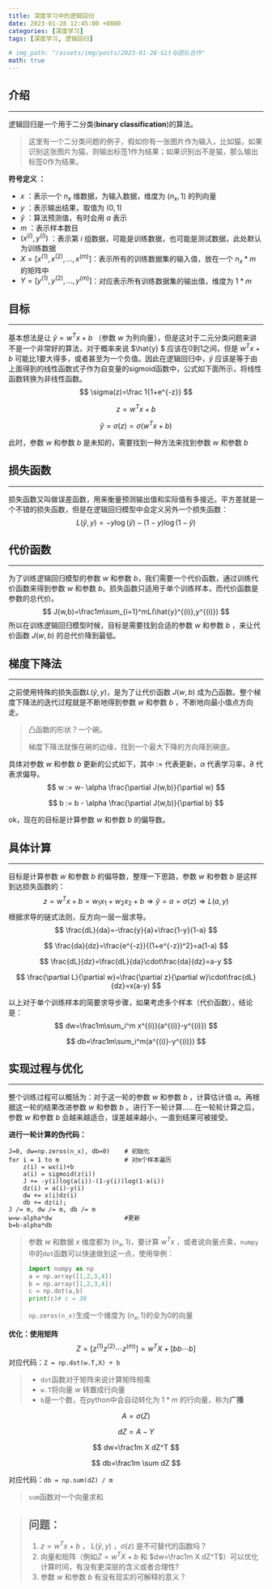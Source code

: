 ```yaml
---
title: 深度学习中的逻辑回归
date: 2023-01-28 12:45:00 +0800
categories: [深度学习]
tags: [深度学习, 逻辑回归]

# img_path: "/assets/img/posts/2023-01-28-Git与团队合作"
math: true
---
```


## 介绍

------

逻辑回归是一个用于二分类(**binary classification**)的算法。

> 这里有一个二分类问题的例子，假如你有一张图片作为输入，比如猫，如果识别这张图片为猫，则输出标签1作为结果；如果识别出不是猫，那么输出标签0作为结果。

**符号定义 ：**

- $x$ ：表示一个 $n_x$ 维数据，为输入数据，维度为 $( n_x , 1 )$ 的列向量
- $y$ ：表示输出结果，取值为 $( 0 , 1 )$
- $\hat{y}$ ：算法预测值，有时会用 $a$ 表示
- $m$ ：表示样本数目
- $(x^{(i)},y^{(i)})$ ：表示第 $i$ 组数据，可能是训练数据，也可能是测试数据，此处默认为训练数据
- $X=[x^{(1)},x^{(2)},\dots,x^{(m)}]$：表示所有的训练数据集的输入值，放在一个 $n_x * m$ 的矩阵中
- $Y=[y^{(1)},y^{(2)},\dots,y^{(m)}]$：对应表示所有训练数据集的输出值，维度为 $1*m$

## 目标

------

基本想法是让 $\hat{y}=w^Tx+b$ （参数 $w$ 为列向量），但是这对于二元分类问题来讲不是一个非常好的算法，对于概率来说 $\hat{y} $  应该在0到1之间，但是 $w^Tx+b$ 可能比1要大得多，或者甚至为一个负值。因此在逻辑回归中，$\hat{y}$ 应该是等于由上面得到的线性函数式子作为自变量的sigmoid函数中，公式如下面所示，将线性函数转换为非线性函数。
$$
\sigma(z)=\frac 1{1+e^{-z}}
$$

$$
z=w^Tx+b
$$

$$
\hat{y}=\sigma(z)=\sigma(w^Tx+b)
$$

此时，参数 $w$ 和参数 $b$ 是未知的，需要找到一种方法来找到参数 $w$ 和参数 $b$

## 损失函数

------

损失函数又叫做误差函数，用来衡量预测输出值和实际值有多接近。平方差就是一个不错的损失函数，但是在逻辑回归模型中会定义另外一个损失函数：
$$
L(\hat{y},y)=-y\log(\hat{y})-(1-y)\log(1-\hat{y})
$$

## 代价函数

------

为了训练逻辑回归模型的参数 $w$ 和参数 $b$，我们需要一个代价函数，通过训练代价函数来得到参数 $w$ 和参数 $b$。损失函数只适用于单个训练样本，而代价函数是参数的总代价。
$$
J(w,b)=\frac1m\sum_{i=1}^mL(\hat{y}^{(i)},y^{(i)})
$$
所以在训练逻辑回归模型时候，目标是需要找到合适的参数 $w$ 和参数 $b$ ，来让代价函数 $J(w,b)$ 的总代价降到最低。

## 梯度下降法

------

之前使用特殊的损失函数$L(\hat{y},y)$，是为了让代价函数 $J(w,b)$ 成为凸函数。整个梯度下降法的迭代过程就是不断地得到参数 $w$ 和参数 $b$ ，不断地向最小值点方向走。

> 凸函数的形状？一个碗。
>
> 梯度下降法就像在碗的边缘，找到一个最大下降的方向降到碗底。

具体对参数 $w$ 和参数 $b$ 更新的公式如下，其中 $:=$ 代表更新，$\alpha$ 代表学习率，$\partial$ 代表求偏导。
$$
w := w- \alpha \frac{\partial J(w,b)}{\partial w}
$$

$$
b := b - \alpha \frac{\partial J(w,b)}{\partial b}
$$

ok，现在的目标是计算参数 $w$ 和参数 $b$ 的偏导数。

## 具体计算

------

目标是计算参数 $w$ 和参数 $b$ 的偏导数，整理一下思路，参数 $w$ 和参数 $b$ 是这样到达损失函数的：
$$
z =w^Tx+b= w_1 x_1 + w_2 x_2 + b \Rightarrow \hat{y}=a=\sigma(z) \Rightarrow L(a,y)
$$
根据求导的链式法则，反方向一层一层求导。
$$
\frac{dL}{da}=-\frac{y}{a}+\frac{1-y}{1-a}
$$

$$
\frac{da}{dz}=\frac{e^{-z}}{(1+e^{-z})^2}=a(1-a)
$$

$$
\frac{dL}{dz}=\frac{dL}{da}\cdot\frac{da}{dz}=a-y
$$

$$
\frac{\partial L}{\partial w}=\frac{\partial z}{\partial w}\cdot\frac{dL}{dz}=x(a-y)
$$

以上对于单个训练样本的简要求导步骤，如果考虑多个样本（代价函数），结论是：
$$
dw=\frac1m\sum_i^m x^{(i)}(a^{(i)}-y^{(i)})
$$

$$
db=\frac1m\sum_i^m(a^{(i)}-y^{(i)})
$$

## 实现过程与优化

------

整个训练过程可以概括为：对于这一轮的参数 $w$ 和参数 $b$ ，计算估计值 $a$。再根据这一轮的结果改进参数 $w$ 和参数 $b$ 。进行下一轮计算……在一轮轮计算之后，参数 $w$ 和参数 $b$ 会越来越适合，误差越来越小，一直到结果可被接受。

**进行一轮计算的伪代码：**

```
J=0, dw=np.zeros(n_x), db=0)	# 初始化
for i = 1 to m					# 对m个样本遍历
    z(i) = wx(i)+b
    a(i) = sigmoid(z(i))
    J += -y(i)log(a(i))-(1-y(i))log(1-a(i))
    dz(i) = a(i)-y(i)
    dw += x(i)dz(i)
    db += dz(i);
J /= m, dw /= m, db /= m
w=w-alpha*dw					#更新
b=b-alpha*db
```

> 参数 $w$ 和数据 $x$ 维度都为 $( n_x , 1 )$，要计算 $w^Tx$ ，或者说向量点乘，`numpy`中的`dot`函数可以快速做到这一点，使用举例：
>
> ```python
> import numpy as np
> a = np.array([1,2,3,4])
> b = np.array([1,2,3,4])
> c = np.dot(a,b)
> print(c)# c = 30
> ```
>
> `np.zeros(n_x)`生成一个维度为 $( n_x , 1 )$的全为0的向量

**优化：使用矩阵**
$$
Z=[z^{(1)}z^{(2)}\cdots z^{(m)}]=w^TX+[bb\cdots b]
$$
对应代码：`Z = np.dot(w.T,X) + b`

> - `dot`函数对于矩阵来说计算矩阵相乘
> - `w.T`将向量 $w$ 转置成行向量
> - `b`是一个数，在python中会自动转化为 $1 * m$ 的行向量，称为**广播**

$$
A=\sigma(Z)
$$

$$
dZ=A-Y
$$

$$
dw=\frac1m X dZ^T
$$

$$
db=\frac1m \sum dZ
$$

对应代码：`db = np.sum(dZ) / m`

> `sum`函数对一个向量求和

> ## 问题：
>
> 1. $z=w^Tx+b$ ， $L(\hat{y},y)$ ，$\sigma(z)$ 是不可替代的函数吗？
> 2. 向量和矩阵（例如$Z=w^TX+b$ 和 $dw=\frac1m X dZ^T$）可以优化计算时间，有没有更深层的含义或者合理性?
> 3. 参数 $w$ 和参数 $b$ 有没有现实的可解释的意义？
